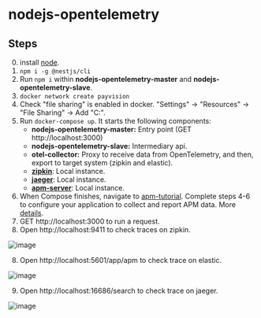 # nodejs-opentelemetry

## Steps

0. install [node](https://nodejs.org/en/download/current/).
1. `npm i -g @nestjs/cli`
2. Run `npm i` within **nodejs-opentelemetry-master** and **nodejs-opentelemetry-slave**.
3. `docker network create payvision`
4. Check "file sharing" is enabled in docker. "Settings" -> "Resources" -> "File Sharing" -> Add "C:\".
5. Run `docker-compose up`.
   It starts the following components:
   * **nodejs-opentelemetry-master:** Entry point (GET http://localhost:3000)
   * **nodejs-opentelemetry-slave:** Intermediary api.
   * **otel-collector:** Proxy to receive data from OpenTelemetry, and then, export to target system (zipkin and elastic).
   * [**zipkin**](https://zipkin.io/): Local instance.
   * [**jaeger**](https://www.jaegertracing.io/): Local instance.
   * [**apm-server**](https://www.elastic.co/es/apm/): Local instance.
5. When Compose finishes, navigate to [apm-tutorial](http://localhost:5601/app/kibana#/home/tutorial/apm). Complete steps 4-6 to configure your application to collect and report APM data. More [details](https://www.elastic.co/guide/en/apm/get-started/current/quick-start-overview.html).
6. GET http://localhost:3000 to run a request.
7. Open http://localhost:9411 to check traces on zipkin.

![image](https://user-images.githubusercontent.com/24419905/113476410-abd9d480-947b-11eb-9c2e-f9d602e2b915.png)

8. Open http://localhost:5601/app/apm to check trace on elastic.

![image](https://user-images.githubusercontent.com/24419905/113476427-c449ef00-947b-11eb-80e4-88df30950314.png)

9. Open http://localhost:16686/search to check trace on jaeger.

![image](https://user-images.githubusercontent.com/24419905/113564577-e6717780-9609-11eb-9f27-951b0ebd70b8.png)
